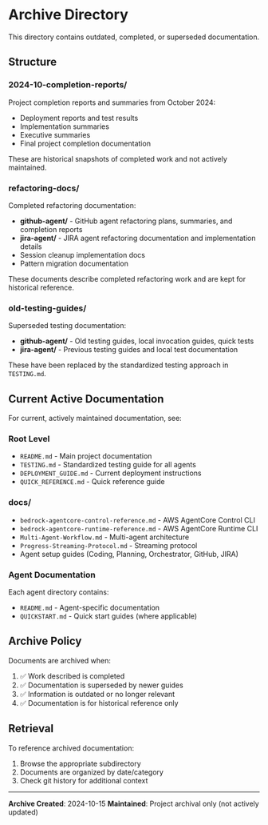 # Archive Directory

This directory contains outdated, completed, or superseded documentation.

## Structure

### 2024-10-completion-reports/
Project completion reports and summaries from October 2024:
- Deployment reports and test results
- Implementation summaries
- Executive summaries
- Final project completion documentation

These are historical snapshots of completed work and not actively maintained.

### refactoring-docs/
Completed refactoring documentation:
- **github-agent/** - GitHub agent refactoring plans, summaries, and completion reports
- **jira-agent/** - JIRA agent refactoring documentation and implementation details
- Session cleanup implementation docs
- Pattern migration documentation

These documents describe completed refactoring work and are kept for historical reference.

### old-testing-guides/
Superseded testing documentation:
- **github-agent/** - Old testing guides, local invocation guides, quick tests
- **jira-agent/** - Previous testing guides and local test documentation

These have been replaced by the standardized testing approach in `TESTING.md`.

## Current Active Documentation

For current, actively maintained documentation, see:

### Root Level
- `README.md` - Main project documentation
- `TESTING.md` - Standardized testing guide for all agents
- `DEPLOYMENT_GUIDE.md` - Current deployment instructions
- `QUICK_REFERENCE.md` - Quick reference guide

### docs/
- `bedrock-agentcore-control-reference.md` - AWS AgentCore Control CLI
- `bedrock-agentcore-runtime-reference.md` - AWS AgentCore Runtime CLI
- `Multi-Agent-Workflow.md` - Multi-agent architecture
- `Progress-Streaming-Protocol.md` - Streaming protocol
- Agent setup guides (Coding, Planning, Orchestrator, GitHub, JIRA)

### Agent Documentation
Each agent directory contains:
- `README.md` - Agent-specific documentation
- `QUICKSTART.md` - Quick start guides (where applicable)

## Archive Policy

Documents are archived when:
1. ✅ Work described is completed
2. ✅ Documentation is superseded by newer guides
3. ✅ Information is outdated or no longer relevant
4. ✅ Documentation is for historical reference only

## Retrieval

To reference archived documentation:
1. Browse the appropriate subdirectory
2. Documents are organized by date/category
3. Check git history for additional context

---

**Archive Created**: 2024-10-15
**Maintained**: Project archival only (not actively updated)
